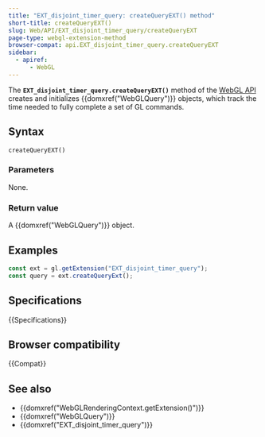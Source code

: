 ```yaml
---
title: "EXT_disjoint_timer_query: createQueryEXT() method"
short-title: createQueryEXT()
slug: Web/API/EXT_disjoint_timer_query/createQueryEXT
page-type: webgl-extension-method
browser-compat: api.EXT_disjoint_timer_query.createQueryEXT
sidebar:
  - apiref:
      - WebGL
---
```


The **`EXT_disjoint_timer_query.createQueryEXT()`** method of
the [WebGL API](/en-US/docs/Web/API/WebGL_API) creates and initializes
{{domxref("WebGLQuery")}} objects, which track the time needed to fully complete
a set of GL commands.

## Syntax

```js-nolint
createQueryEXT()
```

### Parameters

None.

### Return value

A {{domxref("WebGLQuery")}} object.

## Examples

```js
const ext = gl.getExtension("EXT_disjoint_timer_query");
const query = ext.createQueryExt();
```

## Specifications

{{Specifications}}

## Browser compatibility

{{Compat}}

## See also

- {{domxref("WebGLRenderingContext.getExtension()")}}
- {{domxref("WebGLQuery")}}
- {{domxref("EXT_disjoint_timer_query")}}
